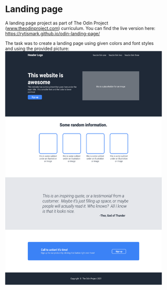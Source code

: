 # Landing page

A landing page project as part of The Odin Project (www.theodinproject.com) curriculum. You can find the live version here: https://rytismark.github.io/odin-landing-page/

The task was to create a landing page using given colors and font styles and using the provided picture:
<img alt="design image" src="images/odin-project.png" width="1000" height="750">



